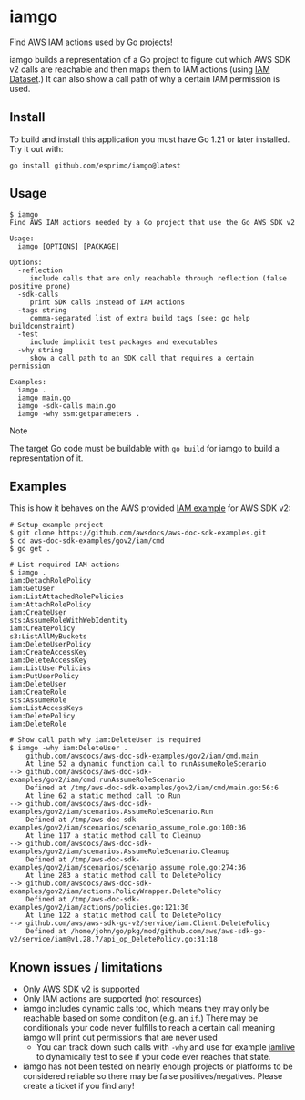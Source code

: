 # iamgo

Find AWS IAM actions used by Go projects!

iamgo builds a representation of a Go project to figure out which AWS SDK v2 calls are reachable and then maps them to IAM actions (using [IAM Dataset](https://github.com/iann0036/iam-dataset/).) It can also show a call path of why a certain IAM permission is used.

## Install

To build and install this application you must have Go 1.21 or later installed. Try it out with:

```text
go install github.com/esprimo/iamgo@latest
```

## Usage

```text
$ iamgo
Find AWS IAM actions needed by a Go project that use the Go AWS SDK v2

Usage:
  iamgo [OPTIONS] [PACKAGE]

Options:
  -reflection
     include calls that are only reachable through reflection (false positive prone)
  -sdk-calls
     print SDK calls instead of IAM actions
  -tags string
     comma-separated list of extra build tags (see: go help buildconstraint)
  -test
     include implicit test packages and executables
  -why string
     show a call path to an SDK call that requires a certain permission

Examples:
  iamgo .
  iamgo main.go
  iamgo -sdk-calls main.go
  iamgo -why ssm:getparameters .
```

> [!NOTE]
> The target Go code must be buildable with `go build` for iamgo to build a representation of it.

## Examples

This is how it behaves on the AWS provided [IAM example](https://github.com/awsdocs/aws-doc-sdk-examples/blob/main/gov2/iam/cmd/main.go) for AWS SDK v2:

```console
# Setup example project
$ git clone https://github.com/awsdocs/aws-doc-sdk-examples.git
$ cd aws-doc-sdk-examples/gov2/iam/cmd
$ go get .

# List required IAM actions
$ iamgo .
iam:DetachRolePolicy
iam:GetUser
iam:ListAttachedRolePolicies
iam:AttachRolePolicy
iam:CreateUser
sts:AssumeRoleWithWebIdentity
iam:CreatePolicy
s3:ListAllMyBuckets
iam:DeleteUserPolicy
iam:CreateAccessKey
iam:DeleteAccessKey
iam:ListUserPolicies
iam:PutUserPolicy
iam:DeleteUser
iam:CreateRole
sts:AssumeRole
iam:ListAccessKeys
iam:DeletePolicy
iam:DeleteRole

# Show call path why iam:DeleteUser is required
$ iamgo -why iam:DeleteUser .
    github.com/awsdocs/aws-doc-sdk-examples/gov2/iam/cmd.main
    At line 52 a dynamic function call to runAssumeRoleScenario
--> github.com/awsdocs/aws-doc-sdk-examples/gov2/iam/cmd.runAssumeRoleScenario
    Defined at /tmp/aws-doc-sdk-examples/gov2/iam/cmd/main.go:56:6
    At line 62 a static method call to Run
--> github.com/awsdocs/aws-doc-sdk-examples/gov2/iam/scenarios.AssumeRoleScenario.Run
    Defined at /tmp/aws-doc-sdk-examples/gov2/iam/scenarios/scenario_assume_role.go:100:36
    At line 117 a static method call to Cleanup
--> github.com/awsdocs/aws-doc-sdk-examples/gov2/iam/scenarios.AssumeRoleScenario.Cleanup
    Defined at /tmp/aws-doc-sdk-examples/gov2/iam/scenarios/scenario_assume_role.go:274:36
    At line 283 a static method call to DeletePolicy
--> github.com/awsdocs/aws-doc-sdk-examples/gov2/iam/actions.PolicyWrapper.DeletePolicy
    Defined at /tmp/aws-doc-sdk-examples/gov2/iam/actions/policies.go:121:30
    At line 122 a static method call to DeletePolicy
--> github.com/aws/aws-sdk-go-v2/service/iam.Client.DeletePolicy
    Defined at /home/john/go/pkg/mod/github.com/aws/aws-sdk-go-v2/service/iam@v1.28.7/api_op_DeletePolicy.go:31:18
```

## Known issues / limitations

- Only AWS SDK v2 is supported
- Only IAM actions are supported (not resources)
- iamgo includes dynamic calls too, which means they may only be reachable based on some condition (e.g. an `if`.) There may be conditionals your code never fulfills to reach a certain call meaning iamgo will print out permissions that are never used
  - You can track down such calls with `-why` and use for example [iamlive](https://github.com/iann0036/iamlive) to dynamically test to see if your code ever reaches that state.
- iamgo has not been tested on nearly enough projects or platforms to be considered reliable so there may be false positives/negatives. Please create a ticket if you find any!
